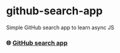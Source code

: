 # github-search-app

Simple GitHub search app to learn async JS

### 🌐 [GitHub search app](https://rieznik.github.io/github-search-app/)
